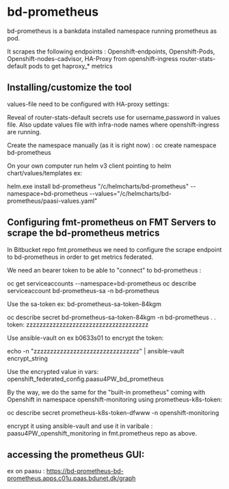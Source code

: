 # bd-prometheus

bd-prometheus is a bankdata installed namespace running prometheus as pod.

It scrapes the following endpoints : Openshift-endpoints, Openshift-Pods, Openshift-nodes-cadvisor, HA-Proxy from openshift-ingress router-stats-default pods to get haproxy_* metrics     



## Installing/customize the tool

values-file need to be configured with HA-proxy settings:

Reveal of router-stats-default secrets use for username,password in values file.
Also update values file with infra-node names where openshift-ingress are running.

Create the namespace manually (as it is right now) :   oc  create namespace bd-prometheus
  
On your own computer run helm v3 client pointing to helm chart/values/templates  ex:

helm.exe install bd-prometheus  "/c/helmcharts/bd-prometheus"   --namespace=bd-prometheus  --values="/c/helmcharts/bd-prometheus/paasi-values.yaml"   




##  Configuring fmt-prometheus on FMT Servers to scrape the bd-prometheus metrics  

In Bitbucket repo  fmt.prometheus we need to configure the scrape endpoint to bd-prometheus in order to get metrics federated.

We need an bearer token to be able to "connect" to bd-prometheus : 

 oc  get serviceaccounts  --namespace=bd-prometheus
 oc  describe serviceaccount bd-prometheus-sa  -n bd-prometheus
 
 Use the sa-token ex:  bd-prometheus-sa-token-84kgm 
 
 oc  describe secret bd-prometheus-sa-token-84kgm -n bd-prometheus
 .
 .
 token:  zzzzzzzzzzzzzzzzzzzzzzzzzzzzzzzzzzzzz          
 
 
Use ansible-vault on ex b0633s01 to encrypt the token:

echo -n "zzzzzzzzzzzzzzzzzzzzzzzzzzzzzzzz" | ansible-vault encrypt_string 


Use the encrypted value in vars: openshift_federated_config.paasu4PW_bd_prometheus


By the way, we do the same for the "built-in prometheus" coming with Openshift in namespace openshift-monitoring  using prometheus-k8s-token:

 oc describe secret  prometheus-k8s-token-dfwww -n openshift-monitoring
 
 encrypt it using ansible-vault and use it in varibale : paasu4PW_openshift_monitoring  in fmt.prometheus repo as above.
 
 
 ## accessing the prometheus GUI:
 
 ex on paasu : 
 https://bd-prometheus-bd-prometheus.apps.c01u.paas.bdunet.dk/graph



